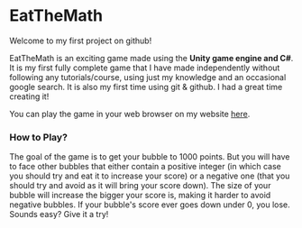 # EatTheMath
Welcome to my first project on github!

EatTheMath is an exciting game made using the **Unity game engine and C#**. It is my first fully complete game that I have made independently without following any tutorials/course, using just my knowledge and an occasional google search. It is also my first time using git & github. I had a great time creating it!

You can play the game in your web browser on my website [here](https://oktarian.com/wp-content/EatTheMathGame/index.html).

### **How to Play?**
The goal of the game is to get your bubble to 1000 points. But you will have to face other bubbles that either contain a positive integer (in which case you should try and eat it to increase your score) or a negative one (that you should try and avoid as it will bring your score down). The size of your bubble will increase the bigger your score is, making it harder to avoid negative bubbles. If your bubble's score ever goes down under 0, you lose. Sounds easy? Give it a try!
